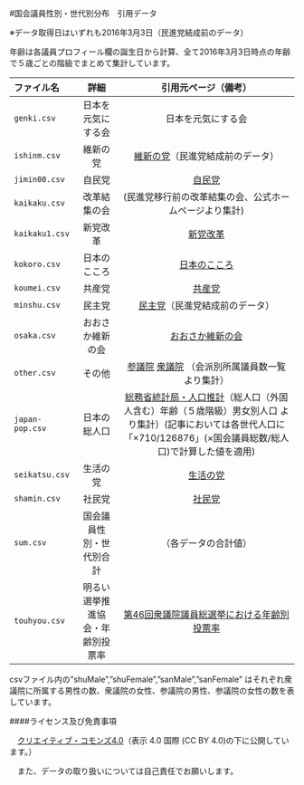 #国会議員性別・世代別分布　引用データ

※データ取得日はいずれも2016年3月3日（民進党結成前のデータ） 

年齢は各議員プロフィール欄の誕生日から計算、全て2016年3月3日時点の年齢で５歳ごとの階級でまとめて集計しています。　　　

|   ファイル名      |    詳細      |      引用元ページ（備考）   |
| :---------------- |:--------------:| :---------------:|
|    `genki.csv`      |日本を元気にする会 |   日本を元気にする会    |    
|    `ishinm.csv`      |維新の党 |   [維新の党](https://ishinnotoh.jp/)（民進党結成前のデータ）  |    
|    `jimin00.csv`      |自民党|  [自民党](https://www.jimin.jp/member/)      |    
|    `kaikaku.csv`      |改革結集の会 | (民進党移行前の改革結集の会、公式ホームページより集計)    |    
|    `kaikaku1.csv`      |新党改革 | [新党改革](http://shintokaikaku.jp/)      |    
|    `kokoro.csv`      |日本のこころ|  [日本のこころ](https://nippon-kokoro.jp/)      |    
|    `koumei.csv`      |共産党|  [共産党](http://www.jcp.or.jp/)      |    
|    `minshu.csv`      |民主党|  [民主党](https://www.dpj.or.jp/)（民進党結成前のデータ）  |    
|    `osaka.csv`      |おおさか維新の会|  [おおさか維新の会](https://o-ishin.jp/)      |    
|    `other.csv`      | その他| [参議院](http://www.sangiin.go.jp/japanese/joho1/kousei/giin/190/giinsu.htm) [衆議院](http://www.shugiin.go.jp/internet/itdb_annai.nsf/html/statics/shiryo/kaiha_m.htm)   （会派別所属議員数一覧より集計）|    
|    `japan-pop.csv`    |  日本の総人口|[総務省統計局・人口推計](http://www.stat.go.jp/data/jinsui/pdf/201602.pdf)（総人口（外国人含む）年齢（５歳階級）男女別人口 より集計）(記事においては各世代人口に「×710/126876」(×国会議員総数/総人口)で計算した値を適用)|  
|    `seikatsu.csv`      | 生活の党| [生活の党](http://www.seikatsu1.jp/)      |    
|    `shamin.csv`      |社民党|  [社民党](http://www5.sdp.or.jp/)      |    
|    `sum.csv`      |国会議員性別・世代別合計|  （各データの合計値）  |    
|    `touhyou.csv`      | 明るい選挙推進協会・年齢別投票率|[第46回衆議院議員総選挙における年齢別投票率](http://www.akaruisenkyo.or.jp/070various/071syugi/696/)  |    

csvファイル内の”shuMale”,”shuFemale”,”sanMale”,”sanFemale” はそれぞれ衆議院に所属する男性の数、衆議院の女性、参議院の男性、参議院の女性の数を表しています。

####ライセンス及び免責事項

　[クリエイティブ・コモンズ4.0](http://creativecommons.org/licenses/by/4.0/deed.ja)（表示 4.0 国際 (CC BY 4.0)の下に公開しています。）

　また、データの取り扱いについては自己責任でお願いします。
